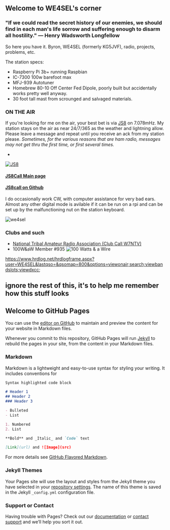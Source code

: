 

## Welcome to WE4SEL's corner



### "If we could read the secret history of our enemies, we should find in each man's life sorrow and suffering enough to disarm all hostility."  ― Henry Wadsworth Longfellow


So here you have it. Byron, WE4SEL (formerly KG5JVF), radio, projects, problems, etc. 

The station specs: 
- Raspberry Pi 3b+ running Raspbian
- IC-7300 100w barefoot max
- MFJ-939 Autotuner
- Homebrew 80-10 Off Center Fed Dipole, poorly built but accidentally works pretty well anyway.
- 30 foot tall mast from scrounged and salvaged materials. 

### ON THE AIR
If you're looking for me on the air, your best bet is via [JS8](http://js8call.com/) on 7.078mHz.  My station stays on the air as near 24/7/365 as the weather and lightning allow. Please leave a message and repeat until you receive an ack from my station please.   *Sometimes, for the various reasons that are ham radio, messages may not get thru the first time, or first several times.*

* 

[![JS8](https://i.postimg.cc/sxdKgfqk/web-header-2-1024x165.png)](http://js8call.com/) 
#### [JS8Call Main page](http://js8call.com/) 
#### [JS8call on Github](https://github.com/jsherer/ft8call)

I do occasionally work CW, with computer assistance for very bad ears. Almost any other digital mode is avilable if it can be run on a rpi and can be set up by the malfunctioning nut on the station keyboard. 

![we4sel](https://i.postimg.cc/hv6yxbX5/309520-1.jpg)

### Clubs and such
- [National Tribal Amateur Radio Association (Club Call W7NTV)](https://www.facebook.com/NatlTribalHam/)
- 100W&aW Member #935 ![100 Watts & a Wire](https://i.postimg.cc/Gpb6QKpB/Asset-22-8x-8.png)


https://www.hrdlog.net/hrdlogframe.aspx?user=WE4SEL&lastqso=&qsomap=800&options=viewonair;search;viewbandslots;viewdxcc;















## ignore the rest of this, it's to help me remember how this stuff looks 
## Welcome to GitHub Pages

You can use the [editor on GitHub](https://github.com/we4sel/we4sel.github.io/edit/master/index.md) to maintain and preview the content for your website in Markdown files.

Whenever you commit to this repository, GitHub Pages will run [Jekyll](https://jekyllrb.com/) to rebuild the pages in your site, from the content in your Markdown files.

### Markdown

Markdown is a lightweight and easy-to-use syntax for styling your writing. It includes conventions for

```markdown
Syntax highlighted code block

# Header 1
## Header 2
### Header 3

- Bulleted
- List

1. Numbered
2. List

**Bold** and _Italic_ and `Code` text

[Link](url) and ![Image](src)
```

For more details see [GitHub Flavored Markdown](https://guides.github.com/features/mastering-markdown/).

### Jekyll Themes

Your Pages site will use the layout and styles from the Jekyll theme you have selected in your [repository settings](https://github.com/we4sel/we4sel.github.io/settings). The name of this theme is saved in the Jekyll `_config.yml` configuration file.

### Support or Contact

Having trouble with Pages? Check out our [documentation](https://help.github.com/categories/github-pages-basics/) or [contact support](https://github.com/contact) and we’ll help you sort it out.

<!--stackedit_data:
eyJoaXN0b3J5IjpbLTExODg1OTU1ODddfQ==
-->